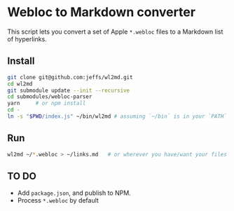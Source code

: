 # Webloc to Markdown converter

This script lets you convert a set of Apple `*.webloc` files to a Markdown
list of hyperlinks.

## Install

```sh
git clone git@github.com:jeffs/wl2md.git
cd wl2md
git submodule update --init --recursive
cd submodules/webloc-parser
yarn     # or npm install
cd -
ln -s "$PWD/index.js" ~/bin/wl2md # assuming `~/bin` is in your `PATH`
```

## Run

```sh
wl2md ~/*.webloc > ~/links.md   # or wherever you have/want your files
```

## TO DO

* Add `package.json`, and publish to NPM.
* Process `*.webloc` by default
